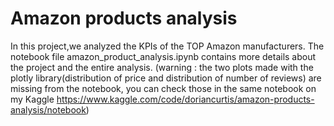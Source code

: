 # Amazon products analysis 
In this project,we analyzed the KPIs of the TOP Amazon manufacturers. 
The notebook file amazon_product_analysis.ipynb contains more details about the project and the entire analysis. 
(warning : the two plots made with the plotly library(distribution of price and distribution of number of reviews) are missing from the notebook,  you can check those in the same notebook on my Kaggle  https://www.kaggle.com/code/doriancurtis/amazon-products-analysis/notebook)
  
